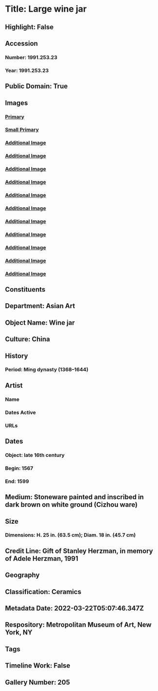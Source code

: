 # Title: Large wine jar
## Highlight: False
## Accession
### Number: 1991.253.23
### Year: 1991.253.23
## Public Domain: True
## Images
### [Primary](https://images.metmuseum.org/CRDImages/as/original/DP-23793-001.jpg)
### [Small Primary](https://images.metmuseum.org/CRDImages/as/web-large/DP-23793-001.jpg)
### [Additional Image](https://images.metmuseum.org/CRDImages/as/original/DP-23793-002.jpg)
### [Additional Image](https://images.metmuseum.org/CRDImages/as/original/DP-23793-003.jpg)
### [Additional Image](https://images.metmuseum.org/CRDImages/as/original/DP-23793-004.jpg)
### [Additional Image](https://images.metmuseum.org/CRDImages/as/original/DP-23793-005.jpg)
### [Additional Image](https://images.metmuseum.org/CRDImages/as/original/DP-23793-006.jpg)
### [Additional Image](https://images.metmuseum.org/CRDImages/as/original/DP-23793-007.jpg)
### [Additional Image](https://images.metmuseum.org/CRDImages/as/original/DP-23793-008.jpg)
### [Additional Image](https://images.metmuseum.org/CRDImages/as/original/DP-23793-009.jpg)
### [Additional Image](https://images.metmuseum.org/CRDImages/as/original/DP-23793-010.jpg)
### [Additional Image](https://images.metmuseum.org/CRDImages/as/original/DP-23793-011.jpg)
### [Additional Image](https://images.metmuseum.org/CRDImages/as/original/DP-23793-012.jpg)
## Constituents
## Department: Asian Art
## Object Name: Wine jar
## Culture: China
## History
### Period: Ming dynasty (1368–1644)
## Artist
### Name
### Dates Active
### URLs
## Dates
### Object: late 16th century
### Begin: 1567
### End: 1599
## Medium: Stoneware painted and inscribed in dark brown on white ground (Cizhou ware)
## Size
### Dimensions: H. 25 in. (63.5 cm); Diam. 18 in. (45.7 cm)
## Credit Line: Gift of Stanley Herzman, in memory of Adele Herzman, 1991
## Geography
## Classification: Ceramics
## Metadata Date: 2022-03-22T05:07:46.347Z
## Respository: Metropolitan Museum of Art, New York, NY
## Tags
## Timeline Work: False
## Gallery Number: 205